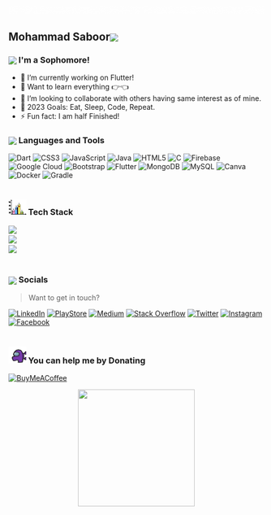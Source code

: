 ![Hello](Hello.gif)

<H2>Mohammad Saboor<img src="https://emojis.slackmojis.com/emojis/images/1507582538/3014/technologist.jpg?1507582538" align="center" width="28" /> </h2>

<H3><img src="https://emojis.slackmojis.com/emojis/images/1600706728/10521/meow_code.gif?1600706728" align="center" width="28" /> I'm a Sophomore! </h3>

- 🔭 I’m currently working on Flutter!
- 🌱 Want to learn everything 👉👈
- 👯 I’m looking to collaborate with others having same interest as of mine.
- 🥅 2023 Goals: Eat, Sleep, Code, Repeat.
- ⚡ Fun fact: I am half Finished!

<H3><img src="https://emojis.slackmojis.com/emojis/images/1619739775/34137/me_too.gif?1619739775" align="center" width="28" /> Languages and Tools </h3>

![Dart](https://img.shields.io/badge/dart-%230175C2.svg?style=for-the-badge&logo=dart&logoColor=white) ![CSS3](https://img.shields.io/badge/css3-%231572B6.svg?style=for-the-badge&logo=css3&logoColor=white)  ![JavaScript](https://img.shields.io/badge/javascript-%23323330.svg?style=for-the-badge&logo=javascript&logoColor=%23F7DF1E) ![Java](https://img.shields.io/badge/java-%23ED8B00.svg?style=for-the-badge&logo=java&logoColor=white) ![HTML5](https://img.shields.io/badge/html5-%23E34F26.svg?style=for-the-badge&logo=html5&logoColor=white) ![C](https://img.shields.io/badge/c-%2300599C.svg?style=for-the-badge&logo=c&logoColor=white)  ![Firebase](https://img.shields.io/badge/firebase-%23039BE5.svg?style=for-the-badge&logo=firebase) ![Google Cloud](https://img.shields.io/badge/Google%20Cloud-%234285F4.svg?style=for-the-badge&logo=google-cloud&logoColor=white) ![Bootstrap](https://img.shields.io/badge/bootstrap-%23563D7C.svg?style=for-the-badge&logo=bootstrap&logoColor=white) ![Flutter](https://img.shields.io/badge/Flutter-%2302569B.svg?style=for-the-badge&logo=Flutter&logoColor=white) ![MongoDB](https://img.shields.io/badge/MongoDB-%234ea94b.svg?style=for-the-badge&logo=mongodb&logoColor=white) ![MySQL](https://img.shields.io/badge/mysql-%2300f.svg?style=for-the-badge&logo=mysql&logoColor=white)	![Canva](https://img.shields.io/badge/Canva-%2300C4CC.svg?style=for-the-badge&logo=Canva&logoColor=white) ![Docker](https://img.shields.io/badge/docker-%230db7ed.svg?style=for-the-badge&logo=docker&logoColor=white) ![Gradle](https://img.shields.io/badge/Gradle-02303A.svg?style=for-the-badge&logo=Gradle&logoColor=white) 
<br><br>



<h3><img src="https://github.com/Apoorv-cloud/Apoorv-cloud/blob/main/statistics.gif" width="35" height="30"> Tech Stack </h3>

![](https://github-readme-stats.vercel.app/api?username=smsaboor&count_private=true&show_icons=true&theme=radical&hide=issues&include_all_commits=true)<br/>
![](https://github-readme-streak-stats.herokuapp.com/?user=smsaboor&theme=radical)<br/>
![](https://github-readme-stats.vercel.app/api/top-langs/?username=smsaboor&theme=radical&hide=makefile&&count_private=true&layout=compact&show_icons=true)
<br><br>

<H3><img src="https://emojis.slackmojis.com/emojis/images/1579216111/7550/pikachu_wave.gif?1579216111" align="center" width="28" /> Socials </H3>

> Want to get in touch?

[![LinkedIn](https://img.shields.io/badge/LinkedIn-%230077B5.svg?logo=linkedin&logoColor=white)](https://www.linkedin.com/in/saboorkhanindia) 
[![PlayStore](https://img.shields.io/badge/Google%20Play-414141?logo=google-play&logoColor=white)](https://play.google.com/store/apps/developer?id=MohammadSaboor)
[![Medium](https://img.shields.io/badge/Medium-12100E?logo=medium&logoColor=white)](https://medium.com/@mca.saboor)
[![Stack Overflow](https://img.shields.io/badge/-Stackoverflow-FE7A16?logo=stack-overflow&logoColor=white)](https://stackoverflow.com/users/18270969/saboor-khan)
[![Twitter](https://img.shields.io/badge/Twitter-1DA1F2?logo=twitter&logoColor=white)](https://twitter.com/saboorkhanindia)
[![Instagram](https://img.shields.io/badge/instagram-%23E4405F.svg?&logo=instagram&logoColor=white)](https://instagram.com/saboorkhanindia?igshid=35jid2u2ui83)
[![Facebook](https://img.shields.io/badge/Facebook-%231877F2.svg?logo=Facebook&logoColor=white)](https://facebook.com/md.saboor.961) 
<br><br>



<h3><img src="https://github.com/Apoorv-cloud/Apoorv-cloud/blob/main/amongs.gif" width="35" height="33"> You can help me by Donating </h3>

  [![BuyMeACoffee](https://img.shields.io/badge/Buy%20Me%20a%20Pizza-ffdd00?style=for-the-badge&logo=buy-me-a-coffee&logoColor=black)](https://buymeacoffee.com/mcasaboor) 




<p align="center">
	<img src="https://github.com/smsaboor/smsaboor/blob/main/github.gif" height="230px" width ="230px">
	



  
  
